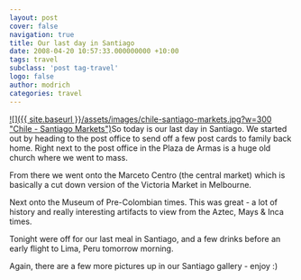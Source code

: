 ```yaml
---
layout: post
cover: false
navigation: true
title: Our last day in Santiago
date: 2008-04-20 10:57:33.000000000 +10:00
tags: travel
subclass: 'post tag-travel'
logo: false
author: modrich
categories: travel
---
```

[![]({{ site.baseurl }}/assets/images/chile-santiago-markets.jpg?w=300 "Chile - Santiago Markets")](http://modrich.wordpress.com/2008/04/20/our-last-day-in-santiago/chile-santiago-markets/)So today is our last day in Santiago. We started out by heading to the post office to send off a few post cards to family back home. Right next to the post office in the Plaza de Armas is a huge old church where we went to mass.

From there we went onto the Marceto Centro (the central market) which is basically a cut down version of the Victoria Market in Melbourne.

Next onto the Museum of Pre-Colombian times. This was great - a lot of history and really interesting artifacts to view from the Aztec, Mays & Inca times.

Tonight were off for our last meal in Santiago, and a few drinks before an early flight to Lima, Peru tomorrow morning.

Again, there are a few more pictures up in our Santiago gallery - enjoy :)

